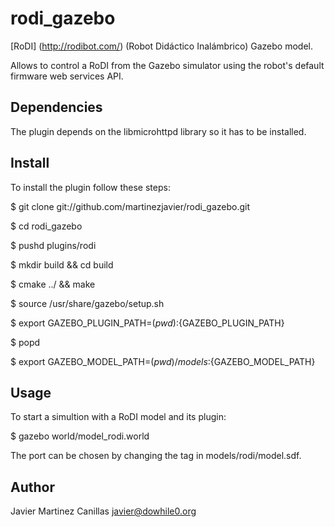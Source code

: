rodi_gazebo
===========
[RoDI] (http://rodibot.com/) (Robot Didáctico Inalámbrico) Gazebo model.

Allows to control a RoDI from the Gazebo simulator using the robot's default
firmware web services API.

Dependencies
------------

The plugin depends on the libmicrohttpd library so it has to be installed.

Install
-------

To install the plugin follow these steps:

$ git clone git://github.com/martinezjavier/rodi_gazebo.git

$ cd rodi_gazebo

$ pushd plugins/rodi

$ mkdir build && cd build

$ cmake ../ && make

$ source /usr/share/gazebo/setup.sh

$ export GAZEBO_PLUGIN_PATH=$(pwd):${GAZEBO_PLUGIN_PATH}

$ popd

$ export GAZEBO_MODEL_PATH=$(pwd)/models:${GAZEBO_MODEL_PATH}

Usage
-----

To start a simultion with a RoDI model and its plugin:

$ gazebo world/model_rodi.world

The port can be chosen by changing the <port/> tag in
models/rodi/model.sdf.

Author
------

Javier Martinez Canillas <javier@dowhile0.org>
